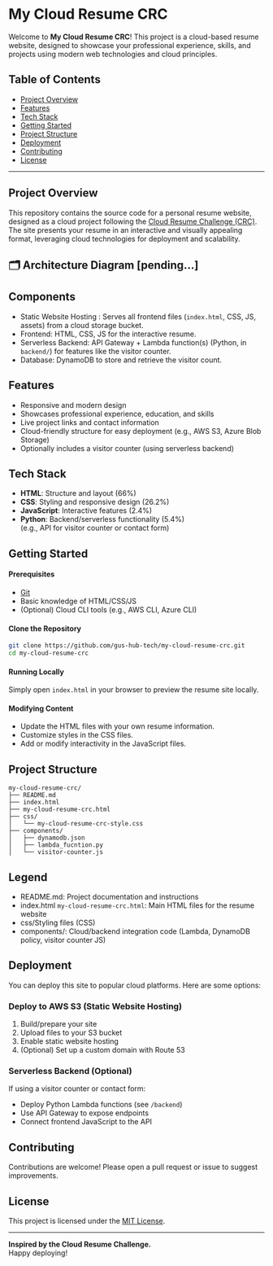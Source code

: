 # My Cloud Resume CRC

Welcome to **My Cloud Resume CRC**! This project is a cloud-based resume website, designed to showcase your professional experience, skills, and projects using modern web technologies and cloud principles.

## Table of Contents

- [Project Overview](#project-overview)
- [Features](#features)
- [Tech Stack](#tech-stack)
- [Getting Started](#getting-started)
- [Project Structure](#project-structure)
- [Deployment](#deployment)
- [Contributing](#contributing)
- [License](#license)

---

## Project Overview

This repository contains the source code for a personal resume website, designed as a cloud project following the [Cloud Resume Challenge (CRC)](https://cloudresumechallenge.dev/). The site presents your resume in an interactive and visually appealing format, leveraging cloud technologies for deployment and scalability.

## 🗂️ Architecture Diagram [pending...]



## Components
- Static Website Hosting : Serves all frontend files (`index.html`, CSS, JS, assets) from a cloud storage bucket.
- Frontend: HTML, CSS, JS for the interactive resume.
- Serverless Backend: API Gateway + Lambda function(s) (Python, in `backend/`) for features like the visitor counter.
- Database: DynamoDB to store and retrieve the visitor count.



## Features

- Responsive and modern design
- Showcases professional experience, education, and skills
- Live project links and contact information
- Cloud-friendly structure for easy deployment (e.g., AWS S3, Azure Blob Storage)
- Optionally includes a visitor counter (using serverless backend)

## Tech Stack

- **HTML**: Structure and layout (66%)
- **CSS**: Styling and responsive design (26.2%)
- **JavaScript**: Interactive features (2.4%)
- **Python**: Backend/serverless functionality (5.4%)  
  (e.g., API for visitor counter or contact form)

## Getting Started

#### Prerequisites

- [Git](https://git-scm.com/)
- Basic knowledge of HTML/CSS/JS
- (Optional) Cloud CLI tools (e.g., AWS CLI, Azure CLI)

#### Clone the Repository

```bash
git clone https://github.com/gus-hub-tech/my-cloud-resume-crc.git
cd my-cloud-resume-crc
```

#### Running Locally

Simply open `index.html` in your browser to preview the resume site locally.

#### Modifying Content

- Update the HTML files with your own resume information.
- Customize styles in the CSS files.
- Add or modify interactivity in the JavaScript files.

## Project Structure

```
my-cloud-resume-crc/
├── README.md
├── index.html
├── my-cloud-resume-crc.html
├── css/
│   └── my-cloud-resume-crc-style.css
├── components/
│   ├── dynamodb.json
│   ├── lambda_fucntion.py
│   └── visitor-counter.js
```
## Legend
- README.md: Project documentation and instructions
- index.html `my-cloud-resume-crc.html`: Main HTML files for the resume website
- css/Styling files (CSS)
- components/: Cloud/backend integration code (Lambda, DynamoDB policy, visitor counter JS)

## Deployment

You can deploy this site to popular cloud platforms. Here are some options:

### Deploy to AWS S3 (Static Website Hosting)

1. Build/prepare your site
2. Upload files to your S3 bucket
3. Enable static website hosting
4. (Optional) Set up a custom domain with Route 53

### Serverless Backend (Optional)

If using a visitor counter or contact form:

- Deploy Python Lambda functions (see `/backend`)
- Use API Gateway to expose endpoints
- Connect frontend JavaScript to the API

## Contributing

Contributions are welcome! Please open a pull request or issue to suggest improvements.

## License

This project is licensed under the [MIT License](LICENSE).

---

**Inspired by the Cloud Resume Challenge.**  
Happy deploying!

